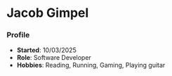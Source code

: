 # Jacob Gimpel
### Profile
- **Started**: 10/03/2025
- **Role**: Software Developer
- **Hobbies**: Reading, Running, Gaming, Playing guitar
